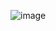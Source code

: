 ![image](https://user-images.githubusercontent.com/64336826/147857633-7faee25b-aea4-4f51-a016-86fb40adcf6e.png)
